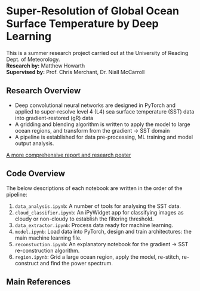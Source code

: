 # Super-Resolution of Global Ocean Surface Temperature by Deep Learning
This is a summer research project carried out at the University of Reading Dept. of Meteorology.\
**Research by:** Matthew Howarth\
**Supervised by:** Prof. Chris Merchant, Dr. Niall McCarroll
## Research Overview
- Deep convolutional neural networks are designed in PyTorch and applied to super-resolve level 4 (L4) sea surface temperature (SST) data into gradient-restored (gR) data
- A gridding and blending algorithm is written to apply the model to large ocean regions, and transform from the gradient -> SST domain
- A pipeline is established for data pre-processing, ML training and model output analysis.

[A more comprehensive report and research poster](https://drive.google.com/drive/folders/1q6u0bg-89681OEiabz4U3XBC3hNv49DN?usp=sharing)
## Code Overview
The below descriptions of each notebook are written in the order of the pipeline: 
1. `data_analysis.ipynb`: A number of tools for analysing the SST data.
2. `cloud_classifier.ipynb`: An iPyWidget app for classifying images as cloudy or non-cloudy to establish the filtering threshold.
3. `data_extractor.ipynb`: Process data ready for machine learning.
4. `model.ipynb`: Load data into PyTorch, design and train architectures: the main machine learning file.
5. `reconstuction.ipynb`: An explanatory notebook for the gradient -> SST re-construction algorithm.
6. `region.ipynb`: Grid a large ocean region, apply the model, re-stitch, re-construct and find the power spectrum.
## Main References
